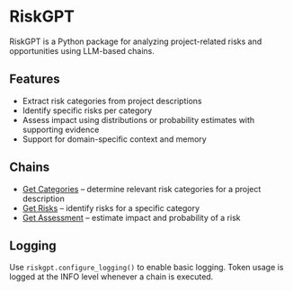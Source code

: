 # RiskGPT

RiskGPT is a Python package for analyzing project-related risks and opportunities using LLM-based chains.

## Features

- Extract risk categories from project descriptions
- Identify specific risks per category
- Assess impact using distributions or probability estimates with supporting evidence
- Support for domain-specific context and memory

## Chains

- [Get Categories](get_categories.md) – determine relevant risk categories for a project description
- [Get Risks](get_risks.md) – identify risks for a specific category
- [Get Assessment](get_assessment.md) – estimate impact and probability of a risk

## Logging

Use `riskgpt.configure_logging()` to enable basic logging. Token usage is logged
at the INFO level whenever a chain is executed.

